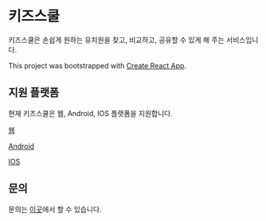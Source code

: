 # 키즈스쿨

키즈스쿨은 손쉽게 원하는 유치원을 찾고, 비교하고, 공유할 수 있게 해 주는 서비스입니다.

This project was bootstrapped with [Create React App](https://github.com/facebook/create-react-app).

## 지원 플랫폼

현재 키즈스쿨은 웹, Android, IOS 플랫폼을 지원합니다.

[웹](https://kidsschool.vercel.app/)

[Android](https://play.google.com/store/apps/details?id=kr.kidsschool)

[IOS](https://apps.apple.com/us/app/%ED%82%A4%EC%A6%88%EC%8A%A4%EC%BF%A8-%EC%9C%A0%EC%B9%98%EC%9B%90-%EC%96%B4%EB%A6%B0%EC%9D%B4%EC%A7%91-%EA%B2%80%EC%83%89-%EC%B0%BE%EA%B8%B0-%EB%B9%84%EA%B5%90-%EC%A0%95%EB%B3%B4/id1576496136)

## 문의

문의는 [이곳](https://kidsschool.vercel.app/report)에서 할 수 있습니다.
